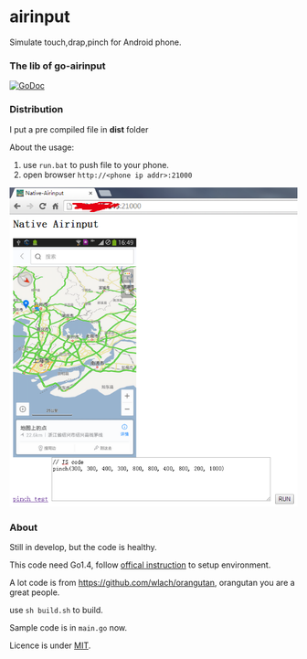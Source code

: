 airinput
=====================
Simulate touch,drap,pinch for Android phone.

### The lib of go-airinput
[![GoDoc](https://godoc.org/github.com/NetEase/airinput/go-airinput?status.svg)](https://godoc.org/github.com/NetEase/airinput/go-airinput)

### Distribution
I put a pre compiled file in **dist** folder

About the usage:

1. use `run.bat` to push file to your phone.
2. open browser `http://<phone ip addr>:21000`

![IMG](images/browser-airinput.png)

### About
Still in develop, but the code is healthy. 

This code need Go1.4, follow [offical instruction](http://code.google.com/p/go/source/browse/README?repo=mobile) to setup environment.

A lot code is from <https://github.com/wlach/orangutan>, orangutan you are a great people.

use `sh build.sh` to build.

Sample code is in `main.go` now. 

Licence is under [MIT](LICENSE).
